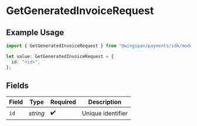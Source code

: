 # GetGeneratedInvoiceRequest

## Example Usage

```typescript
import { GetGeneratedInvoiceRequest } from "@wingspan/payments/sdk/models/operations";

let value: GetGeneratedInvoiceRequest = {
  id: "<id>",
};
```

## Fields

| Field              | Type               | Required           | Description        |
| ------------------ | ------------------ | ------------------ | ------------------ |
| `id`               | *string*           | :heavy_check_mark: | Unique identifier  |
